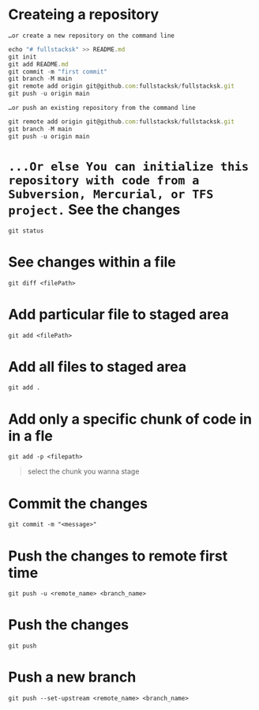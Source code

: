 Createing a repository
========================
`…or create a new repository on the command line`

```javascript
echo "# fullstacksk" >> README.md
git init
git add README.md
git commit -m "first commit"
git branch -M main
git remote add origin git@github.com:fullstacksk/fullstacksk.git
git push -u origin main
```

`
…or push an existing repository from the command line
`

```javascript
git remote add origin git@github.com:fullstacksk/fullstacksk.git
git branch -M main
git push -u origin main
```

`...Or else You can initialize this repository with code from a Subversion, Mercurial, or TFS project.`
See the changes
===================================
`git status`

See changes within a file
===================================
`git diff <filePath>`

Add particular file to staged area
===================================
`git add <filePath>`

Add all files to staged area
=============================

`git add .`

Add only a specific chunk of code in in a fle
=============================================
`git add -p <filepath>`

> select the chunk you wanna stage


Commit the changes
===================================
`git commit -m "<message>"`

Push the changes to remote first time
===================================
`git push -u <remote_name> <branch_name>`


Push the changes
===================================
`git push`

Push a new branch 
===================================
`git push --set-upstream <remote_name> <branch_name>`

